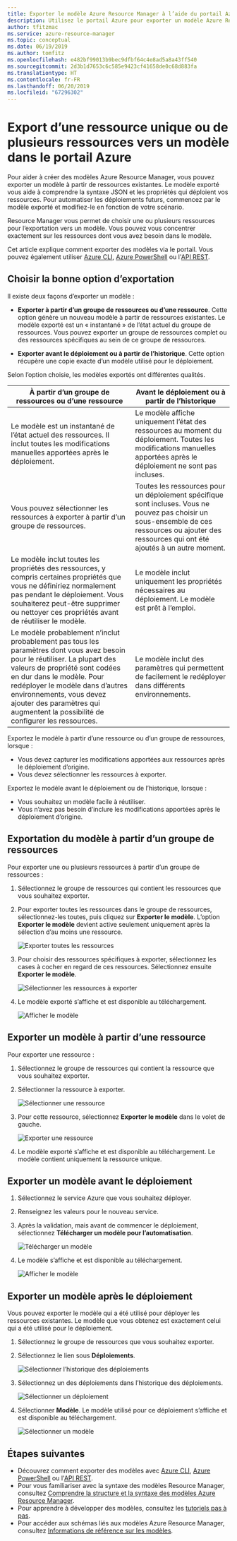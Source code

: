 ```yaml
---
title: Exporter le modèle Azure Resource Manager à l’aide du portail Azure
description: Utilisez le portail Azure pour exporter un modèle Azure Resource Manager à partir de ressources de votre abonnement.
author: tfitzmac
ms.service: azure-resource-manager
ms.topic: conceptual
ms.date: 06/19/2019
ms.author: tomfitz
ms.openlocfilehash: e482bf99013b9bec9dfbf64c4e8ad5a8a43ff540
ms.sourcegitcommit: 2d3b1d7653c6c585e9423cf41658de0c68d883fa
ms.translationtype: HT
ms.contentlocale: fr-FR
ms.lasthandoff: 06/20/2019
ms.locfileid: "67296302"
---
```

# <a name="single-and-multi-resource-export-to-template-in-azure-portal"></a>Export d’une ressource unique ou de plusieurs ressources vers un modèle dans le portail Azure

Pour aider à créer des modèles Azure Resource Manager, vous pouvez exporter un modèle à partir de ressources existantes. Le modèle exporté vous aide à comprendre la syntaxe JSON et les propriétés qui déploient vos ressources. Pour automatiser les déploiements futurs, commencez par le modèle exporté et modifiez-le en fonction de votre scénario.

Resource Manager vous permet de choisir une ou plusieurs ressources pour l’exportation vers un modèle. Vous pouvez vous concentrer exactement sur les ressources dont vous avez besoin dans le modèle.

Cet article explique comment exporter des modèles via le portail. Vous pouvez également utiliser [Azure CLI](manage-resource-groups-cli.md#export-resource-groups-to-templates), [Azure PowerShell](manage-resource-groups-powershell.md#export-resource-groups-to-templates) ou l'[API REST](/rest/api/resources/resourcegroups/exporttemplate).

## <a name="choose-the-right-export-option"></a>Choisir la bonne option d’exportation

Il existe deux façons d’exporter un modèle :

* **Exporter à partir d’un groupe de ressources ou d’une ressource**. Cette option génère un nouveau modèle à partir de ressources existantes. Le modèle exporté est un « instantané » de l’état actuel du groupe de ressources. Vous pouvez exporter un groupe de ressources complet ou des ressources spécifiques au sein de ce groupe de ressources.

* **Exporter avant le déploiement ou à partir de l’historique**. Cette option récupère une copie exacte d’un modèle utilisé pour le déploiement.

Selon l’option choisie, les modèles exportés ont différentes qualités.

| À partir d’un groupe de ressources ou d’une ressource | Avant le déploiement ou à partir de l’historique |
| --------------------- | ----------------- |
| Le modèle est un instantané de l’état actuel des ressources. Il inclut toutes les modifications manuelles apportées après le déploiement. | Le modèle affiche uniquement l’état des ressources au moment du déploiement. Toutes les modifications manuelles apportées après le déploiement ne sont pas incluses. |
| Vous pouvez sélectionner les ressources à exporter à partir d’un groupe de ressources. | Toutes les ressources pour un déploiement spécifique sont incluses. Vous ne pouvez pas choisir un sous-ensemble de ces ressources ou ajouter des ressources qui ont été ajoutés à un autre moment. |
| Le modèle inclut toutes les propriétés des ressources, y compris certaines propriétés que vous ne définiriez normalement pas pendant le déploiement. Vous souhaiterez peut-être supprimer ou nettoyer ces propriétés avant de réutiliser le modèle. | Le modèle inclut uniquement les propriétés nécessaires au déploiement. Le modèle est prêt à l’emploi. |
| Le modèle probablement n’inclut probablement pas tous les paramètres dont vous avez besoin pour le réutiliser. La plupart des valeurs de propriété sont codées en dur dans le modèle. Pour redéployer le modèle dans d’autres environnements, vous devez ajouter des paramètres qui augmentent la possibilité de configurer les ressources. | Le modèle inclut des paramètres qui permettent de facilement le redéployer dans différents environnements. |

Exportez le modèle à partir d’une ressource ou d’un groupe de ressources, lorsque :

* Vous devez capturer les modifications apportées aux ressources après le déploiement d’origine.
* Vous devez sélectionner les ressources à exporter.

Exportez le modèle avant le déploiement ou de l’historique, lorsque :

* Vous souhaitez un modèle facile à réutiliser.
* Vous n’avez pas besoin d’inclure les modifications apportées après le déploiement d’origine.

## <a name="export-template-from-resource-group"></a>Exportation du modèle à partir d’un groupe de ressources

Pour exporter une ou plusieurs ressources à partir d’un groupe de ressources :

1. Sélectionnez le groupe de ressources qui contient les ressources que vous souhaitez exporter.

1. Pour exporter toutes les ressources dans le groupe de ressources, sélectionnez-les toutes, puis cliquez sur **Exporter le modèle**. L’option **Exporter le modèle** devient active seulement uniquement après la sélection d’au moins une ressource.

   ![Exporter toutes les ressources](./media/export-template-portal/select-all-resources.png)

1. Pour choisir des ressources spécifiques à exporter, sélectionnez les cases à cocher en regard de ces ressources. Sélectionnez ensuite **Exporter le modèle**.

   ![Sélectionner les ressources à exporter](./media/export-template-portal/select-resources.png)

1. Le modèle exporté s’affiche et est disponible au téléchargement.

   ![Afficher le modèle](./media/export-template-portal/show-template.png)

## <a name="export-template-from-resource"></a>Exporter un modèle à partir d’une ressource

Pour exporter une ressource :

1. Sélectionnez le groupe de ressources qui contient la ressource que vous souhaitez exporter.

1. Sélectionner la ressource à exporter.

   ![Sélectionner une ressource](./media/export-template-portal/select-link-resource.png)

1. Pour cette ressource, sélectionnez **Exporter le modèle** dans le volet de gauche.

   ![Exporter une ressource](./media/export-template-portal/export-single-resource.png)

1. Le modèle exporté s’affiche et est disponible au téléchargement. Le modèle contient uniquement la ressource unique.

## <a name="export-template-before-deployment"></a>Exporter un modèle avant le déploiement

1. Sélectionnez le service Azure que vous souhaitez déployer.

1. Renseignez les valeurs pour le nouveau service.

1. Après la validation, mais avant de commencer le déploiement, sélectionnez **Télécharger un modèle pour l’automatisation**.

   ![Télécharger un modèle](./media/export-template-portal/download-before-deployment.png)

1. Le modèle s’affiche et est disponible au téléchargement.

   ![Afficher le modèle](./media/export-template-portal/show-template-before-deployment.png)

## <a name="export-template-after-deployment"></a>Exporter un modèle après le déploiement

Vous pouvez exporter le modèle qui a été utilisé pour déployer les ressources existantes. Le modèle que vous obtenez est exactement celui qui a été utilisé pour le déploiement.

1. Sélectionnez le groupe de ressources que vous souhaitez exporter.

1. Sélectionnez le lien sous **Déploiements**.

   ![Sélectionner l’historique des déploiements](./media/export-template-portal/select-deployment-history.png)

1. Sélectionnez un des déploiements dans l’historique des déploiements.

   ![Sélectionner un déploiement](./media/export-template-portal/select-details.png)

1. Sélectionner **Modèle**. Le modèle utilisé pour ce déploiement s’affiche et est disponible au téléchargement.

   ![Sélectionner un modèle](./media/export-template-portal/show-template-from-history.png)

## <a name="next-steps"></a>Étapes suivantes

- Découvrez comment exporter des modèles avec [Azure CLI](manage-resource-groups-cli.md#export-resource-groups-to-templates), [Azure PowerShell](manage-resource-groups-powershell.md#export-resource-groups-to-templates) ou l'[API REST](/rest/api/resources/resourcegroups/exporttemplate).
- Pour vous familiariser avec la syntaxe des modèles Resource Manager, consultez [Comprendre la structure et la syntaxe des modèles Azure Resource Manager](./resource-group-authoring-templates.md).
- Pour apprendre à développer des modèles, consultez les [tutoriels pas à pas](/azure/azure-resource-manager/).
- Pour accéder aux schémas liés aux modèles Azure Resource Manager, consultez [Informations de référence sur les modèles](/azure/templates/).